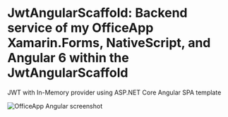 # JwtAngularScaffold: Backend service of my OfficeApp Xamarin.Forms, NativeScript, and Angular 6 within the JwtAngularScaffold
JWT with In-Memory provider using ASP.NET Core Angular SPA template


![OfficeApp Angular screenshot](https://github.com/webmasterdevlin/JwtAngularScaffold/blob/master/officeappangular.png)
